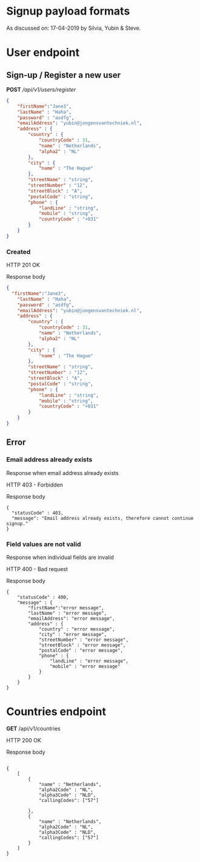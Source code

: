 # Signup payload formats

As discussed on: 17-04-2019 by Silvia, Yubin & Steve.

# User endpoint

## Sign-up / Register a new user 

**POST** _/api/v1/users/register_

```json
{
	"firstName":"Jane3",
	"lastName" : "Haha",
	"password" : "asdfg",
	"emailAddress": "yubin@jongensvantechniek.nl",
	"address" : {
		"country" : {
			"countryCode" : 31,
			"name" : "Netherlands",
			"alpha2" : "NL"
		},
		"city" : {
			"name" : "The Hague"
		},
		"streetName" : "string",
		"streetNumber" : "12",
		"streetBlock" : "A",
		"postalCode" : "string",
		"phone" : {
			"landLine" : "string",
			"mobile" : "string",
			"countryCode" : "+031"
		}
	}
}
```

### Created 

HTTP 201 OK 

Response body

```json
{
  "firstName":"Jane3",
	"lastName" : "Haha",
	"password" : "asdfg",
	"emailAddress": "yubin@jongensvantechniek.nl",
	"address" : {
		"country" : {
			"countryCode" : 31,
			"name" : "Netherlands",
			"alpha2" : "NL"
		},
		"city" : {
			"name" : "The Hague"
		},
		"streetName" : "string",
		"streetNumber" : "12",
		"streetBlock" : "A",
		"postalCode" : "string",
		"phone" : {
			"landLine" : "string",
			"mobile" : "string",
			"countryCode" : "+031"
		}
	}
}
```

## Error

### Email address already exists

Response when email address already exists

HTTP 403 - Forbidden

Response body

```
{
  "statusCode" : 403,
  "message": "Email address already exists, therefore cannot continue signup."
}
```


### Field values are not valid

Response when individual fields are invalid


HTTP 400 - Bad request

Response body

```
{
	"statusCode" : 400,
	"message" : {
		"firstName":"error message",
		"lastName" : "error message",
		"emailAddress": "error message",
		"address" : {
			"country" : "error message",
			"city" : "error message",
			"streetNumber" : "error message",
			"streetBlock" : "error message",
			"postalCode" : "error message",
			"phone" : {
				"landLine" : "error message",
				"mobile" : "error message"
			}
		}
	}
}
```

# Countries endpoint

**GET** /api/v1/countries

HTTP 200 OK

Response body

```

{
	[
		{
			"name" : "Netherlands",
			"alpha2Code" : "NL",
			"alpha3Code" : "NLD",
			"callingCodes": ["57"]
			
		},
		{
			"name" : "Netherlands",
			"alpha2Code" : "NL",
			"alpha3Code" : "NLD",
			"callingCodes": ["57"]
		}
	]
}

```